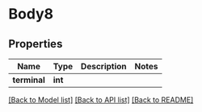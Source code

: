 # Body8

## Properties
Name | Type | Description | Notes
------------ | ------------- | ------------- | -------------
**terminal** | **int** |  | 

[[Back to Model list]](../../README.md#documentation-for-models) [[Back to API list]](../../README.md#documentation-for-api-endpoints) [[Back to README]](../../README.md)


